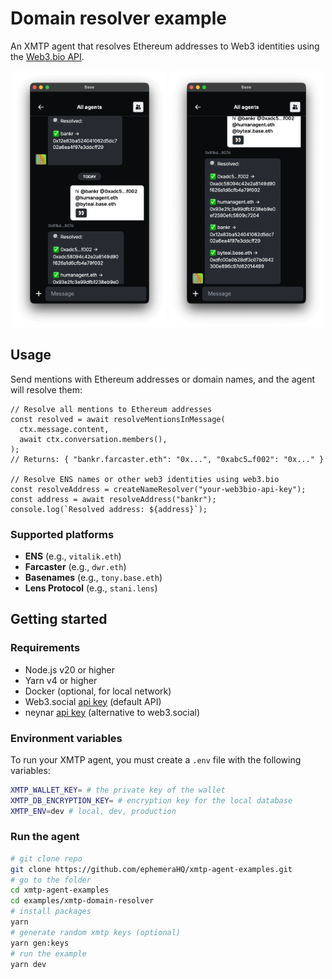 # Domain resolver example

An XMTP agent that resolves Ethereum addresses to Web3 identities using the [Web3.bio API](https://api.web3.bio/).

<p align="center" >
  <img src="media/left1.png" alt="Image 1" width="49%">
  <img src="media/right1.png" alt="Image 2" width="49%">
</p>

## Usage

Send mentions with Ethereum addresses or domain names, and the agent will resolve them:

```tsx
// Resolve all mentions to Ethereum addresses
const resolved = await resolveMentionsInMessage(
  ctx.message.content,
  await ctx.conversation.members(),
);
// Returns: { "bankr.farcaster.eth": "0x...", "0xabc5…f002": "0x..." }

// Resolve ENS names or other web3 identities using web3.bio
const resolveAddress = createNameResolver("your-web3bio-api-key");
const address = await resolveAddress("bankr");
console.log(`Resolved address: ${address}`);
```

### Supported platforms

- **ENS** (e.g., `vitalik.eth`)
- **Farcaster** (e.g., `dwr.eth`)
- **Basenames** (e.g., `tony.base.eth`)
- **Lens Protocol** (e.g., `stani.lens`)

## Getting started

### Requirements

- Node.js v20 or higher
- Yarn v4 or higher
- Docker (optional, for local network)
- Web3.social [api key](https://api.web3.bio/) (default API)
- neynar [api key](https://docs.neynar.com/reference/fetch-bulk-users) (alternative to web3.social)

### Environment variables

To run your XMTP agent, you must create a `.env` file with the following variables:

```bash
XMTP_WALLET_KEY= # the private key of the wallet
XMTP_DB_ENCRYPTION_KEY= # encryption key for the local database
XMTP_ENV=dev # local, dev, production
```

### Run the agent

```bash
# git clone repo
git clone https://github.com/ephemeraHQ/xmtp-agent-examples.git
# go to the folder
cd xmtp-agent-examples
cd examples/xmtp-domain-resolver
# install packages
yarn
# generate random xmtp keys (optional)
yarn gen:keys
# run the example
yarn dev
```
